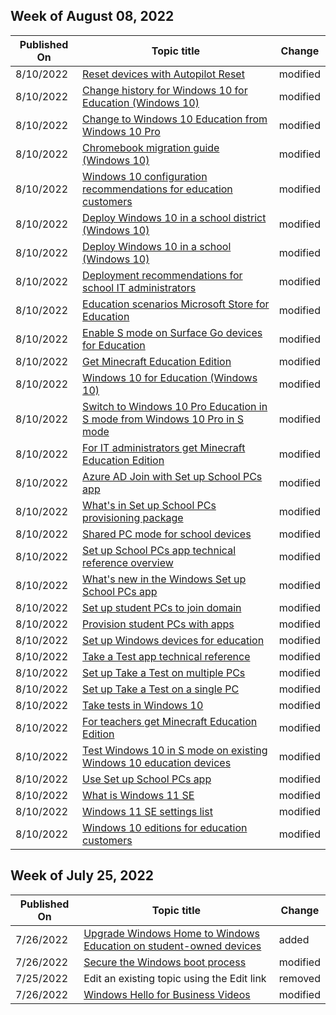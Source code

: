 <!-- This file is generated automatically each week. Changes made to this file will be overwritten.-->



## Week of August 08, 2022


| Published On |Topic title | Change |
|------|------------|--------|
| 8/10/2022 | [Reset devices with Autopilot Reset](/education/windows/autopilot-reset) | modified |
| 8/10/2022 | [Change history for Windows 10 for Education (Windows 10)](/education/windows/change-history-edu) | modified |
| 8/10/2022 | [Change to Windows 10 Education from Windows 10 Pro](/education/windows/change-to-pro-education) | modified |
| 8/10/2022 | [Chromebook migration guide (Windows 10)](/education/windows/chromebook-migration-guide) | modified |
| 8/10/2022 | [Windows 10 configuration recommendations for education customers](/education/windows/configure-windows-for-education) | modified |
| 8/10/2022 | [Deploy Windows 10 in a school district (Windows 10)](/education/windows/deploy-windows-10-in-a-school-district) | modified |
| 8/10/2022 | [Deploy Windows 10 in a school (Windows 10)](/education/windows/deploy-windows-10-in-a-school) | modified |
| 8/10/2022 | [Deployment recommendations for school IT administrators](/education/windows/edu-deployment-recommendations) | modified |
| 8/10/2022 | [Education scenarios Microsoft Store for Education](/education/windows/education-scenarios-store-for-business) | modified |
| 8/10/2022 | [Enable S mode on Surface Go devices for Education](/education/windows/enable-s-mode-on-surface-go-devices) | modified |
| 8/10/2022 | [Get Minecraft Education Edition](/education/windows/get-minecraft-for-education) | modified |
| 8/10/2022 | [Windows 10 for Education (Windows 10)](/education/windows/index) | modified |
| 8/10/2022 | [Switch to Windows 10 Pro Education in S mode from Windows 10 Pro in S mode](/education/windows/s-mode-switch-to-edu) | modified |
| 8/10/2022 | [For IT administrators get Minecraft Education Edition](/education/windows/school-get-minecraft) | modified |
| 8/10/2022 | [Azure AD Join with Set up School PCs app](/education/windows/set-up-school-pcs-azure-ad-join) | modified |
| 8/10/2022 | [What's in Set up School PCs provisioning package](/education/windows/set-up-school-pcs-provisioning-package) | modified |
| 8/10/2022 | [Shared PC mode for school devices](/education/windows/set-up-school-pcs-shared-pc-mode) | modified |
| 8/10/2022 | [Set up School PCs app technical reference overview](/education/windows/set-up-school-pcs-technical) | modified |
| 8/10/2022 | [What's new in the Windows Set up School PCs app](/education/windows/set-up-school-pcs-whats-new) | modified |
| 8/10/2022 | [Set up student PCs to join domain](/education/windows/set-up-students-pcs-to-join-domain) | modified |
| 8/10/2022 | [Provision student PCs with apps](/education/windows/set-up-students-pcs-with-apps) | modified |
| 8/10/2022 | [Set up Windows devices for education](/education/windows/set-up-windows-10) | modified |
| 8/10/2022 | [Take a Test app technical reference](/education/windows/take-a-test-app-technical) | modified |
| 8/10/2022 | [Set up Take a Test on multiple PCs](/education/windows/take-a-test-multiple-pcs) | modified |
| 8/10/2022 | [Set up Take a Test on a single PC](/education/windows/take-a-test-single-pc) | modified |
| 8/10/2022 | [Take tests in Windows 10](/education/windows/take-tests-in-windows-10) | modified |
| 8/10/2022 | [For teachers get Minecraft Education Edition](/education/windows/teacher-get-minecraft) | modified |
| 8/10/2022 | [Test Windows 10 in S mode on existing Windows 10 education devices](/education/windows/test-windows10s-for-edu) | modified |
| 8/10/2022 | [Use Set up School PCs app](/education/windows/use-set-up-school-pcs-app) | modified |
| 8/10/2022 | [What is Windows 11 SE](/education/windows/windows-11-se-overview) | modified |
| 8/10/2022 | [Windows 11 SE settings list](/education/windows/windows-11-se-settings-list) | modified |
| 8/10/2022 | [Windows 10 editions for education customers](/education/windows/windows-editions-for-education-customers) | modified |


## Week of July 25, 2022


| Published On |Topic title | Change |
|------|------------|--------|
| 7/26/2022 | [Upgrade Windows Home to Windows Education on student-owned devices](/education/windows/change-home-to-edu) | added |
| 7/26/2022 | [Secure the Windows boot process](/education/windows/change-home-to-edu) | modified |
| 7/25/2022 | Edit an existing topic using the Edit link | removed |
| 7/26/2022 | [Windows Hello for Business Videos](/education/windows/change-home-to-edu) | modified |
